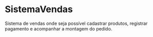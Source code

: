 # SistemaVendas
Sistema de vendas onde seja possível cadastrar produtos, registrar pagamento e acompanhar a montagem do pedido.

